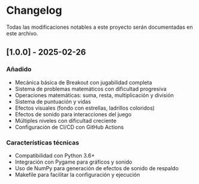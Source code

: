 # Changelog

Todas las modificaciones notables a este proyecto serán documentadas en este archivo.

## [1.0.0] - 2025-02-26

### Añadido
- Mecánica básica de Breakout con jugabilidad completa
- Sistema de problemas matemáticos con dificultad progresiva
- Operaciones matemáticas: suma, resta, multiplicación y división
- Sistema de puntuación y vidas
- Efectos visuales (fondo con estrellas, ladrillos coloridos)
- Efectos de sonido para interacciones del juego
- Múltiples niveles con dificultad creciente
- Configuración de CI/CD con GitHub Actions

### Características técnicas
- Compatibilidad con Python 3.6+
- Integración con Pygame para gráficos y sonido
- Uso de NumPy para generación de efectos de sonido de respaldo
- Makefile para facilitar la configuración y ejecución